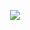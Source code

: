 <p align="center">
  <img src="https://user-images.githubusercontent.com/66556677/137460553-8ea4f4dc-ddc6-4377-a459-1882f561d9ab.png"/>
</p>
